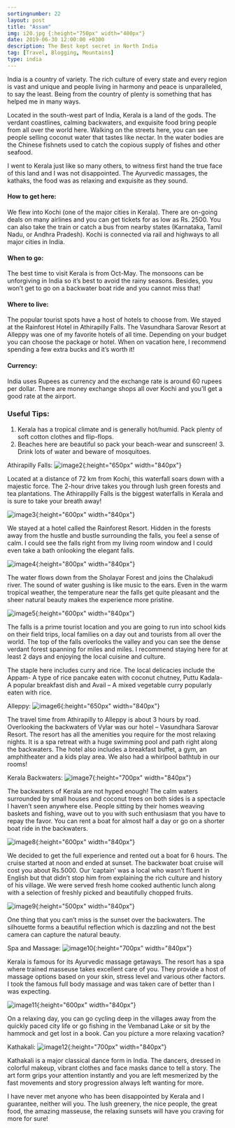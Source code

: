 ```yaml
---
sortingnumber: 22
layout: post
title: "Assam"
img: i20.jpg {:height="750px" width="400px"}
date: 2019-06-30 12:00:00 +0300
description: The Best kept secret in North India
tag: [Travel, Blogging, Mountains]
type: india
---
```


India is a country of variety. The rich culture of every state and every region is vast and unique and people living in harmony and peace is unparalleled, to say the least. Being from the country of plenty is something that has helped me in many ways.

Located in the south-west part of India, Kerala is a land of the gods. The verdant coastlines, calming backwaters, and exquisite food bring people from all over the world here. Walking on the streets here, you can see people selling coconut water that tastes like nectar. In the water bodies are the Chinese fishnets used to catch the copious supply of fishes and other seafood.

I went to Kerala just like so many others, to witness first hand the true face of this land and I was not disappointed. The Ayurvedic massages, the kathaks, the food was as relaxing and exquisite as they sound.

#### How to get here:
 We flew into Kochi (one of the major cities in Kerala). There are on-going deals on many airlines and you can get tickets for as low as Rs. 2500. You can also take the train or catch a bus from nearby states (Karnataka, Tamil Nadu, or Andhra Pradesh). Kochi is connected via rail and highways to all major cities in India.

#### When to go:
The best time to visit Kerala is from Oct-May. The monsoons can be unforgiving in India so it’s best to avoid the rainy seasons. Besides, you won’t get to go on a backwater boat ride and you cannot miss that!

#### Where to live:
The popular tourist spots have a host of hotels to choose from. We stayed at the Rainforest Hotel in Athirapilly Falls. The Vasundhara Sarovar Resort at Alleppy was one of my favorite hotels of all time. Depending on your budget you can choose the package or hotel. When on vacation here, I recommend spending a few extra bucks and it’s worth it!

#### Currency:
India uses Rupees as currency and the exchange rate is around 60 rupees per dollar. There are money exchange shops all over Kochi and you’ll get a good rate at the airport.

### Useful Tips:
1. Kerala has a tropical climate and is generally hot/humid. Pack plenty of soft cotton clothes and flip-flops.
2. Beaches here are beautiful so pack your beach-wear and sunscreen! 3. Drink lots of water and beware of mosquitoes.

Athirapilly Falls:
![image2]({{site.baseurl}}/assets/img/kerala_2.jpg){:height="650px" width="840px"}


Located at a distance of 72 km from Kochi, this waterfall soars down with a majestic force. The 2-hour drive takes you through lush green forests and tea plantations. The Athirappilly Falls is the biggest waterfalls in Kerala and is sure to take your breath away!

![image3]({{site.baseurl}}/assets/img/kerala_3.jpg){:height="600px" width="840px"}


We stayed at a hotel called the Rainforest Resort. Hidden in the forests away from the hustle and bustle surrounding the falls, you feel a sense of calm. I could see the falls right from my living room window and I could even take a bath onlooking the elegant falls.

![image4]({{site.baseurl}}/assets/img/kerala_4.jpeg){:height="800px" width="840px"}


The water flows down from the Sholayar Forest and joins the Chalakudi river. The sound of water gushing is like music to the ears. Even in the warm tropical weather, the temperature near the falls get quite pleasant and the sheer natural beauty makes the experience more pristine.

![image5]({{site.baseurl}}/assets/img/kerala_5.jpg){:height="600px" width="840px"}


The falls is a prime tourist location and you are going to run into school kids on their field trips, local families on a day out and tourists from all over the world. The top of the falls overlooks the valley and you can see the dense verdant forest spanning for miles and miles. I recommend staying here for at least 2 days and enjoying the local cuisine and culture.

The staple here includes curry and rice. The local delicacies include the Appam- A type of rice pancake eaten with coconut chutney, Puttu Kadala- A popular breakfast dish and Avail – A mixed vegetable curry popularly eaten with rice.

Alleppy:
![image6]({{site.baseurl}}/assets/img/kerala_6.jpg){:height="650px" width="840px"}


The travel time from Athirapilly to Alleppy is about 3 hours by road. Overlooking the backwaters of Vylar was our hotel – Vasundhara Sarovar Resort. The resort has all the amenities you require for the most relaxing nights. It is a spa retreat with a huge swimming pool and path right along the backwaters. The hotel also includes a breakfast buffet, a gym, an amphitheater and a kids play area. We also had a whirlpool bathtub in our rooms!

Kerala Backwaters:
![image7]({{site.baseurl}}/assets/img/kerala_7.jpg){:height="700px" width="840px"}


The backwaters of Kerala are not hyped enough! The calm waters surrounded by small houses and coconut trees on both sides is a spectacle I haven’t seen anywhere else. People sitting by their homes weaving baskets and fishing, wave out to you with such enthusiasm that you have to repay the favor. You can rent a boat for almost half a day or go on a shorter boat ride in the backwaters.

![image8]({{site.baseurl}}/assets/img/kerala_8.jpg){:height="600px" width="840px"}


We decided to get the full experience and rented out a boat for 6 hours. The cruise started at noon and ended at sunset. The backwater boat cruise will cost you about Rs.5000. Our ‘captain’ was a local who wasn’t fluent in English but that didn’t stop him from explaining the rich culture and history of his village. We were served fresh home cooked authentic lunch along with a selection of freshly picked and beautifully chopped fruits.

![image9]({{site.baseurl}}/assets/img/kerala_9.jpg){:height="500px" width="840px"}

One thing that you can’t miss is the sunset over the backwaters. The silhouette forms a beautiful reflection which is dazzling and not the best camera can capture the natural beauty.

Spa and Massage:
![image10]({{site.baseurl}}/assets/img/kerala_10.jpg){:height="700px" width="840px"}


Kerala is famous for its Ayurvedic massage getaways. The resort has a spa where trained masseuse takes excellent care of you. They provide a host of massage options based on your skin, stress level and various other factors. I took the famous full body massage and was taken care of better than I was expecting.

![image11]({{site.baseurl}}/assets/img/kerala_11.jpg){:height="600px" width="840px"}


On a relaxing day, you can go cycling deep in the villages away from the quickly paced city life or go fishing in the Vembanad Lake or sit by the hammock and get lost in a book. Can you picture a more relaxing vacation?

Kathakali:
![image12]({{site.baseurl}}/assets/img/kerala_12.jpg){:height="700px" width="840px"}


Kathakali is a major classical dance form in India. The dancers, dressed in colorful makeup, vibrant clothes and face masks dance to tell a story. The art form grips your attention instantly and you are left mesmerized by the fast movements and story progression always left wanting for more.

I have never met anyone who has been disappointed by Kerala and I guarantee, neither will you. The lush greenery, the nice people, the great food, the amazing masseuse, the relaxing sunsets will have you craving for more for sure!
